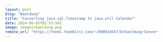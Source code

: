 ```yaml
---
layout: post
blog: "Baeldung"
title: "Converting java.sql.Timestamp to java.util.Calendar"
date: 2024-06-05T02:53:58Z
image: images/baeldung.png
remote_url: "https://feeds.feedblitz.com/~/898924547/0/baeldung~Converting-javasqlTimestamp-to-javautilCalendar"
---
```


